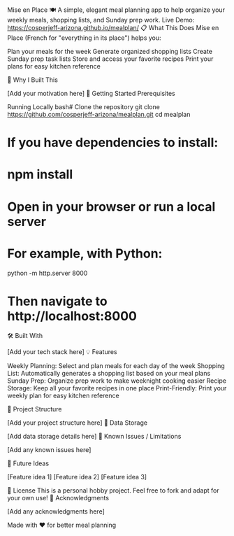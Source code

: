 Mise en Place 🍽️
A simple, elegant meal planning app to help organize your weekly meals, shopping lists, and Sunday prep work.
Live Demo: https://cosperjeff-arizona.github.io/mealplan/
📋 What This Does
Mise en Place (French for "everything in its place") helps you:

Plan your meals for the week
Generate organized shopping lists
Create Sunday prep task lists
Store and access your favorite recipes
Print your plans for easy kitchen reference

🎯 Why I Built This
<!-- Add your story here! Some ideas:
- Were you tired of forgetting ingredients at the store?
- Wanted to meal prep more efficiently?
- Needed a simple tool without the bloat of commercial apps?
- Just wanted to practice your coding skills?
-->
[Add your motivation here]
🚀 Getting Started
Prerequisites
<!-- List what's needed to run this locally, for example:
- A modern web browser
- Node.js (if you're using npm)
- Any specific tools or dependencies
-->
Running Locally
bash# Clone the repository
git clone https://github.com/cosperjeff-arizona/mealplan.git
cd mealplan

# If you have dependencies to install:
# npm install

# Open in your browser or run a local server
# For example, with Python:
python -m http.server 8000
# Then navigate to http://localhost:8000
🛠️ Built With
<!-- List your tech stack, for example:
- HTML/CSS/JavaScript
- [Any frameworks or libraries you used]
- LocalStorage for data persistence
- etc.
-->
[Add your tech stack here]
💡 Features

Weekly Planning: Select and plan meals for each day of the week
Shopping List: Automatically generates a shopping list based on your meal plans
Sunday Prep: Organize prep work to make weeknight cooking easier
Recipe Storage: Keep all your favorite recipes in one place
Print-Friendly: Print your weekly plan for easy kitchen reference

📂 Project Structure
<!-- Optional: Describe your file organization, for example:
```
mealplan/
├── index.html          # Main app page
├── css/
│   └── styles.css      # Styling
├── js/
│   ├── app.js          # Main application logic
│   └── recipes.js      # Recipe management
└── data/
    └── recipes.json    # Recipe data
```
-->
[Add your project structure here]
💾 Data Storage
<!-- Explain how the app stores data, for example:
- Uses browser LocalStorage to save meal plans and recipes
- Data persists between sessions
- To clear data: [instructions]
- To export/backup data: [instructions if applicable]
-->
[Add data storage details here]
🐛 Known Issues / Limitations
<!-- Be honest about what doesn't work perfectly or what you plan to improve:
- Works best on desktop/tablet
- Mobile layout needs work
- Doesn't sync across devices
- No data export feature yet
- etc.
-->

[Add any known issues here]

🚧 Future Ideas
<!-- What might you add later?
- Recipe scaling/serving adjustments
- Nutritional information
- Meal history/favorites
- Integration with recipe websites
- etc.
-->

 [Feature idea 1]
 [Feature idea 2]
 [Feature idea 3]

📝 License
This is a personal hobby project. Feel free to fork and adapt for your own use!
🙏 Acknowledgments
<!-- Give credit where due:
- Inspired by [something]?
- Used any tutorials or resources?
- Design inspiration?
-->
[Add any acknowledgments here]

Made with ❤️ for better meal planning